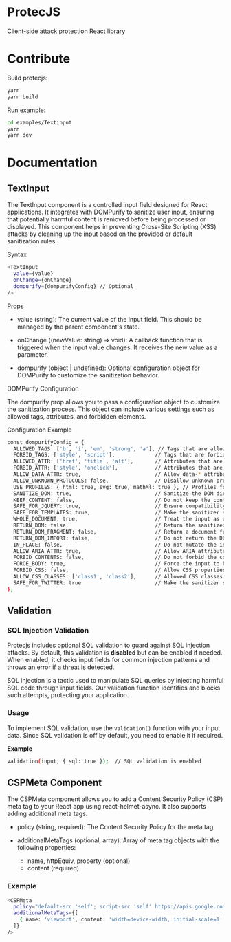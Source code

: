 # ProtecJS

Client-side attack protection React library

# Contribute

Build protecjs:
```bash
yarn
yarn build
```

Run example:
```bash
cd examples/Textinput
yarn
yarn dev
```

# Documentation

## TextInput

The TextInput component is a controlled input field designed for React applications. It integrates with DOMPurify to sanitize user input, ensuring that potentially harmful content is removed before being processed or displayed. This component helps in preventing Cross-Site Scripting (XSS) attacks by cleaning up the input based on the provided or default sanitization rules.


Syntax
```bash
<TextInput
  value={value}
  onChange={onChange}
  dompurify={dompurifyConfig} // Optional
/>
```

Props

- value (string): The current value of the input field. This should be managed by the parent component's state.

- onChange ((newValue: string) => void): A callback function that is triggered when the input value changes.
It receives the new value as a parameter.

- dompurify (object | undefined): Optional configuration object for DOMPurify to customize the sanitization behavior.


DOMPurify Configuration

The dompurify prop allows you to pass a configuration object to customize the sanitization process. 
This object can include various settings such as allowed tags, attributes, and forbidden elements.


Configuration Example
```bash
const dompurifyConfig = {
  ALLOWED_TAGS: ['b', 'i', 'em', 'strong', 'a'], // Tags that are allowed in the input
  FORBID_TAGS: ['style', 'script'],             // Tags that are forbidden
  ALLOWED_ATTR: ['href', 'title', 'alt'],       // Attributes that are allowed on tags
  FORBID_ATTR: ['style', 'onclick'],            // Attributes that are forbidden
  ALLOW_DATA_ATTR: true,                        // Allow data-* attributes
  ALLOW_UNKNOWN_PROTOCOLS: false,               // Disallow unknown protocols in URLs
  USE_PROFILES: { html: true, svg: true, mathMl: true }, // Profiles for sanitization
  SANITIZE_DOM: true,                           // Sanitize the DOM directly
  KEEP_CONTENT: false,                          // Do not keep the content of forbidden tags
  SAFE_FOR_JQUERY: true,                        // Ensure compatibility with jQuery
  SAFE_FOR_TEMPLATES: true,                     // Make the sanitizer safe for template systems
  WHOLE_DOCUMENT: true,                         // Treat the input as a whole document
  RETURN_DOM: false,                            // Return the sanitized DOM as a string
  RETURN_DOM_FRAGMENT: false,                   // Return a document fragment instead of a full document
  RETURN_DOM_IMPORT: false,                     // Do not return the DOM with imports
  IN_PLACE: false,                              // Do not mutate the input element directly
  ALLOW_ARIA_ATTR: true,                        // Allow ARIA attributes
  FORBID_CONTENTS: false,                       // Do not forbid the contents of tags entirely
  FORCE_BODY: true,                             // Force the input to be treated as a body element
  FORBID_CSS: false,                            // Allow CSS properties
  ALLOW_CSS_CLASSES: ['class1', 'class2'],      // Allowed CSS classes
  SAFE_FOR_TWITTER: true                        // Make the sanitizer safe for Twitter
};
```
## Validation
### SQL Injection Validation

Protecjs includes optional SQL validation to guard against SQL injection attacks. By default, this validation is **disabled** but can be enabled if needed. When enabled, it checks input fields for common injection patterns and throws an error if a threat is detected.

SQL injection is a tactic used to manipulate SQL queries by injecting harmful SQL code through input fields. Our validation function identifies and blocks such attempts, protecting your application.

### Usage
To implement SQL validation, use the `validation()` function with your input data. Since SQL validation is off by default, you need to enable it if required.

**Example**
```bash
validation(input, { sql: true });  // SQL validation is enabled
```
## CSPMeta Component

The CSPMeta component allows you to add a Content Security Policy (CSP) meta tag to your React app using react-helmet-async. It also supports adding additional meta tags.

- policy (string, required): The Content Security Policy for the meta tag.

- additionalMetaTags (optional, array): Array of meta tag objects with the following properties:

   - name, httpEquiv, property (optional)
   - content (required)

### Example
```bash
<CSPMeta 
  policy="default-src 'self'; script-src 'self' https://apis.google.com"
  additionalMetaTags={[
    { name: 'viewport', content: 'width=device-width, initial-scale=1' }
  ]}
/>
```